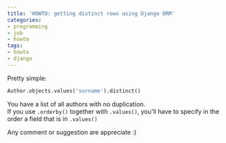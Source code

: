 ```yaml
---
title: 'HOWTO: getting distinct rows using Django ORM'
categories:
- programming
- job
- howto
tags:
- howto
- django
---
```

Pretty simple:

```python
Author.objects.values('surname').distinct()
```

You have a list of all authors with no duplication.  
If you use `.orderby()` together with `.values()`, you'll have to specify in
the order a field that is in `.values()`

Any comment or suggestion are appreciate :)
